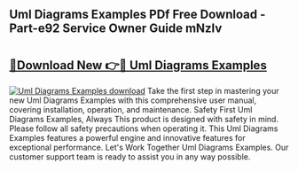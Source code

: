 ## Uml Diagrams Examples PDf Free Download - Part-e92 Service Owner Guide mNzIv

# <h2><a href="http://dftsml5.blite.top/?on=Uml+Diagrams+Examples">🔗Download New 👉🔴 Uml Diagrams Examples</a></h2>

[![Uml Diagrams Examples download](https://i.imgur.com/lujVjoI.png)](http://dftsml5.blite.top/?on=Uml+Diagrams+Examples)
Take the first step in mastering your new Uml Diagrams Examples with this comprehensive user manual, covering installation, operation, and maintenance. Safety First Uml Diagrams Examples, Always This product is designed with safety in mind. Please follow all safety precautions when operating it. This Uml Diagrams Examples features a powerful engine and innovative features for exceptional performance. Let's Work Together Uml Diagrams Examples. Our customer support team is ready to assist you in any way possible.
